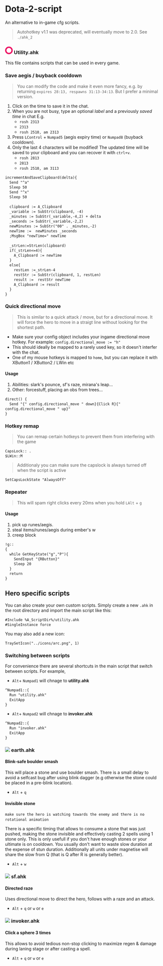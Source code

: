 # Dota-2-script
An alternative to in-game cfg scripts.

> Autohotkey v1.1 was deprecated, will eventually move to 2.0. See `./ahk_2`

<h3><img style="-webkit-user-select: none; width:25px" src="https://github.com/MaksymPylypenko/Dota-2-script/blob/master/icons/idle.png"> Utility.ahk</h3> 

This file contains scripts that can be used in every game.

### Save aegis / buyback cooldown
> You can modify the code and make it even more fancy, e.g. by returning `expires 28:13, respawns 31:13-34:13`. But I prefer a minimal version.
1. Click on the time to save it in the chat. 
2. When you are not busy, type an optional *label* and a previously *saved time* in chat E.g.
   * `rosh 2313`
   * `2313` 
   * `rosh 2510, am 2313`
4. Press `LControl` + `Numpad5` (aegis expiry time) or `Numpad8` (buyback cooldown). 
5. Only the last 4 characters will be modified! The updated time will be saved to your clipboard and you can recover it with `ctrl+v`. 
   * `rosh 2813`
   * `2813` 
   * `rosh 2510, am 3113`

``` Autoit
incrementAndSaveClipboard(delta){
  Send "^a"
  Sleep 50
  Send "^x"
  Sleep 50

  clipboard := A_Clipboard
  _variable := SubStr(clipboard, -4)	
  _minutes := SubStr(_variable,-4,2) + delta
  _seconds := SubStr(_variable,-2,2)
  newMinutes := SubStr("00" . _minutes,-2)
  newTime :=  newMinutes _seconds		
  ;MsgBox "newTime=" newTime

  _strLen:=StrLen(clipboard)
  if(_strLen<=4){
    A_Clipboard := newTime
  }
  else{
    restLen :=_strLen-4
    restStr := SubStr(clipboard, 1, restLen)
    result :=  restStr newTime
    A_Clipboard := result
  }  
}
```

### Quick directional move
> This is similar to a quick attack / move, but for a directional move. It will force the hero to move in a straigt line without looking for the shortest path.

* Make sure your config object includes your ingame directional move hotkey. For example: `config.directional_move := "h"`
* This should ideally be mapped to a rarely used key, so it doesn't interfer with the chat.
* One of my mouse hotkeys is mapped to `home`, but you can replace it with XButton1 / XButton2 / LWin etc

#### Usage 
 1. Abilities: slark's pounce, sf's raze, mirana's leap...
 2. Other: forcestuff, placing an obs from trees...
 
``` Autoit
direct() {  	
  Send "{" config.directional_move " down}{Click R}{" config.directional_move " up}"   
}
``` 
 

### Hotkey remap
> You can remap certain hotkeys to prevent them from interfering with the game
``` Autoit
CapsLock:: .
$LWin::M
```
> Additionaly you can make sure the capslock is always turned off when the script is active
``` Autoit
SetCapsLockState "AlwaysOff"
```

### Repeater
> This will spam right clicks every 20ms when you hold `LAlt` + `g` 
#### Usage
1. pick up runes/aegis.
2. steal items/runes/aegis during ember's w
3. creep block

``` Autoit
!g:: 
{  
  while GetKeyState("g","P"){
    SendInput "{RButton}"
    Sleep 20
  }
  return
}
```


## Hero specific scripts
You can also create your own custom scripts. Simply create a new `.ahk` in the root directory and import the main script like this:
``` Autoit
#Include %A_ScriptDir%/utility.ahk
#SingleInstance force
```
You may also add a new icon:
``` Autoit
TraySetIcon("../icons/arc.png", 1)
```

### Switching between scripts
For convenience there are several shortcuts in the main script that switch between scripts. For example, 
* `Alt`+ `Numpad1` will chnage to **utility.ahk**
``` Autoit
^Numpad1::{
  Run "utility.ahk" 
  ExitApp
}
```
* `Alt`+ `Numpad2` will chnage to **invoker.ahk**
``` Autoit
^Numpad2::{
  Run "invoker.ahk" 
  ExitApp
}
```

<h3><img style="-webkit-user-select: none;" src="https://github.com/MaksymPylypenko/Dota-2-script/blob/master/icons/earthspirit.png"> earth.ahk</h3>
  
#### Blink-safe boulder smash 
This will place a stone and use boulder smash. There is a small delay to avoid a selfcast bug after using blink dagger (e.g otherwise the stone could be placed in a pre-blink location). 
* `Alt` + `q` 

#### Invisible stone
`make sure the hero is watching towards the enemy and there is no rotational animation`

There is a specific timing that allows to consume a stone that was just pushed, making the stone invisible and effectively casting 2 spells using 1 stone only. This is only usefull if you don't have enough stones or your ultimate is on cooldown. You usually don't want to waste slow duration at the expense of stun duration. Additionally all units under magnetise will share the slow from Q (that is Q after R is generally better).
* `Alt` + `w` 

<h3><img style="-webkit-user-select: none;" src="https://github.com/MaksymPylypenko/Dota-2-script/blob/master/icons/sf.png"> sf.ahk</h2>

#### Directed raze 
Uses directional move to direct the hero, follows with a raze and an attack.
* `Alt` + `q` or `w` or `e` 

<h3><img style="-webkit-user-select: none;" src="https://github.com/MaksymPylypenko/Dota-2-script/blob/master/icons/invoker.png"> invoker.ahk</h2>

#### Click a sphere 3 times
This allows to avoid tedious non-stop clicking to maximize regen & damage during laning stage or after casting a spell.
* `Alt` + `q` or `w` or `e` 
